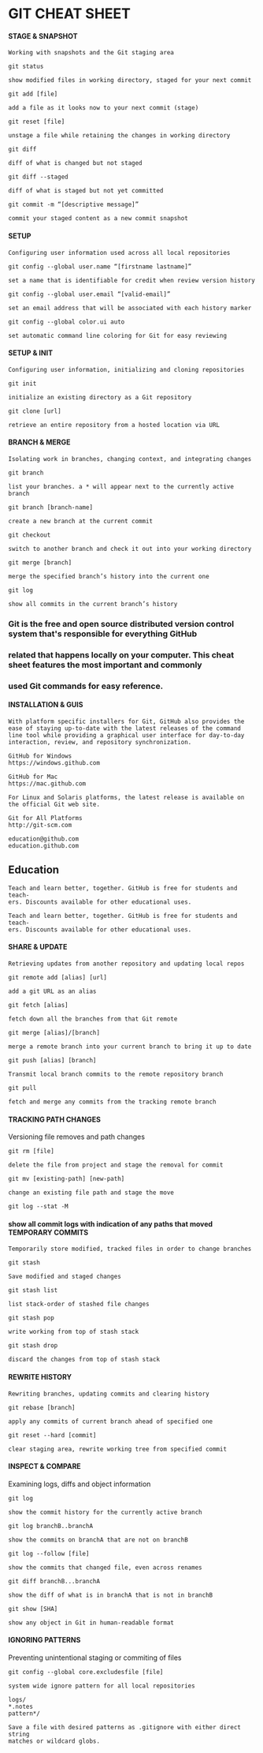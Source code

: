 # GIT CHEAT SHEET

#### STAGE & SNAPSHOT

```
Working with snapshots and the Git staging area
```

```
git status
```

```
show modified files in working directory, staged for your next commit
```

```
git add [file]
```

```
add a file as it looks now to your next commit (stage)
```

```
git reset [file]
```

```
unstage a file while retaining the changes in working directory
```

```
git diff
```

```
diff of what is changed but not staged
```

```
git diff --staged
```

```
diff of what is staged but not yet committed
```

```
git commit -m “[descriptive message]”
```

```
commit your staged content as a new commit snapshot
```

#### SETUP

```
Configuring user information used across all local repositories
```

```
git config --global user.name “[firstname lastname]”
```

```
set a name that is identifiable for credit when review version history
```

```
git config --global user.email “[valid-email]”
```

```
set an email address that will be associated with each history marker
```

```
git config --global color.ui auto
```

```
set automatic command line coloring for Git for easy reviewing
```

#### SETUP & INIT

```
Configuring user information, initializing and cloning repositories
```

```
git init
```

```
initialize an existing directory as a Git repository
```

```
git clone [url]
```

```
retrieve an entire repository from a hosted location via URL
```

#### BRANCH & MERGE

```
Isolating work in branches, changing context, and integrating changes
```

```
git branch
```

```
list your branches. a * will appear next to the currently active branch
```

```
git branch [branch-name]
```

```
create a new branch at the current commit
```

```
git checkout
```

```
switch to another branch and check it out into your working directory
```

```
git merge [branch]
```

```
merge the specified branch’s history into the current one
```

```
git log
```

```
show all commits in the current branch’s history
```

### Git is the free and open source distributed version control system that's responsible for everything GitHub

### related that happens locally on your computer. This cheat sheet features the most important and commonly

### used Git commands for easy reference.

#### INSTALLATION & GUIS

```
With platform specific installers for Git, GitHub also provides the
ease of staying up-to-date with the latest releases of the command
line tool while providing a graphical user interface for day-to-day
interaction, review, and repository synchronization.
```

```
GitHub for Windows
https://windows.github.com
```

```
GitHub for Mac
https://mac.github.com
```

```
For Linux and Solaris platforms, the latest release is available on
the official Git web site.
```

```
Git for All Platforms
http://git-scm.com
```

```
education@github.com
education.github.com
```

## Education

```
Teach and learn better, together. GitHub is free for students and teach-
ers. Discounts available for other educational uses.
```

```
Teach and learn better, together. GitHub is free for students and teach-
ers. Discounts available for other educational uses.
```

#### SHARE & UPDATE

```
Retrieving updates from another repository and updating local repos
```

```
git remote add [alias] [url]
```

```
add a git URL as an alias
```

```
git fetch [alias]
```

```
fetch down all the branches from that Git remote
```

```
git merge [alias]/[branch]
```

```
merge a remote branch into your current branch to bring it up to date
```

```
git push [alias] [branch]
```

```
Transmit local branch commits to the remote repository branch
```

```
git pull
```

```
fetch and merge any commits from the tracking remote branch
```

#### TRACKING PATH CHANGES

Versioning file removes and path changes

```
git rm [file]
```

```
delete the file from project and stage the removal for commit
```

```
git mv [existing-path] [new-path]
```

```
change an existing file path and stage the move
```

```
git log --stat -M
```

#### show all commit logs with indication of any paths that moved TEMPORARY COMMITS

```
Temporarily store modified, tracked files in order to change branches
```

```
git stash
```

```
Save modified and staged changes
```

```
git stash list
```

```
list stack-order of stashed file changes
```

```
git stash pop
```

```
write working from top of stash stack
```

```
git stash drop
```

```
discard the changes from top of stash stack
```

#### REWRITE HISTORY

```
Rewriting branches, updating commits and clearing history
```

```
git rebase [branch]
```

```
apply any commits of current branch ahead of specified one
```

```
git reset --hard [commit]
```

```
clear staging area, rewrite working tree from specified commit
```

#### INSPECT & COMPARE

Examining logs, diffs and object information

```
git log
```

```
show the commit history for the currently active branch
```

```
git log branchB..branchA
```

```
show the commits on branchA that are not on branchB
```

```
git log --follow [file]
```

```
show the commits that changed file, even across renames
```

```
git diff branchB...branchA
```

```
show the diff of what is in branchA that is not in branchB
```

```
git show [SHA]
```

```
show any object in Git in human-readable format
```

#### IGNORING PATTERNS

Preventing unintentional staging or commiting of files

```
git config --global core.excludesfile [file]
```

```
system wide ignore pattern for all local repositories
```

```
logs/
*.notes
pattern*/
```

```
Save a file with desired patterns as .gitignore with either direct string
matches or wildcard globs.
```
